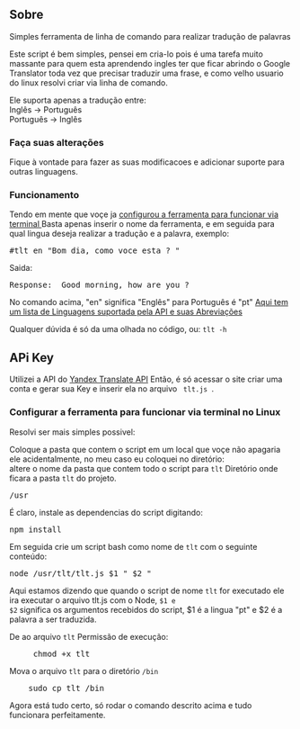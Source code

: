 ## Sobre

Simples ferramenta de linha de comando para realizar tradução de palavras

Este script é bem simples, pensei em cria-lo pois é uma tarefa muito massante para quem esta aprendendo ingles ter que ficar abrindo o Google Translator toda vez que precisar traduzir uma frase, e como velho usuario do linux resolvi criar via linha de comando.

Ele suporta apenas a tradução entre:<br>
Inglês -> Português<br>
Português -> Inglês

### Faça suas alterações

Fique à vontade para fazer as suas modificacoes e adicionar suporte para outras linguagens.

### Funcionamento

Tendo em mente que voçe ja <a href="#setting-variable"> configurou a ferramenta para funcionar via terminal </a>
Basta apenas inserir o nome da ferramenta, e em seguida para qual lingua deseja realizar a tradução e a palavra, exemplo:

<pre>#tlt en "Bom dia, como voce esta ? " </pre>

Saida:

<pre>
Response:  Good morning, how are you ? 
</pre>

No comando acima, "en" significa "Englês" para Português é "pt"
<a href="https://tech.yandex.com/translate/doc/dg/concepts/api-overview-docpage/" target="_blank">Aqui tem um lista de Linguagens suportada pela API e suas Abreviações</a>

Qualquer dúvida é só da uma olhada no código, ou:
<code>tlt -h </code>

## APi Key

Utilizei a API do <a href="https://tech.yandex.com/translate/doc/dg/concepts/about-docpage/" target="_blank">Yandex Translate API</a>
Então, é só acessar o site criar uma conta e gerar sua Key e inserir ela no arquivo <code> tlt.js </code>.

### Configurar a ferramenta para funcionar via terminal no Linux

<i id="setting-variable"></i>
Resolvi ser mais simples possivel:<br>

Coloque a pasta que contem o script em um local que voçe não apagaria ele acidentalmente, no meu caso eu coloquei no diretório:<br>
altere o nome da pasta que contem todo o script para <code>tlt</code>
Diretório onde ficara a pasta <code>tlt</code> do projeto.
<pre>/usr</pre>

É claro, instale as dependencias do script digitando:

<pre>npm install</pre>

Em seguida crie um script bash como nome de <code>tlt</code> com o seguinte conteúdo:

<pre>
node /usr/tlt/tlt.js $1 " $2 "
</pre>

Aqui estamos dizendo que quando o script de nome <code>tlt</code> for executado ele ira executar o arquivo tlt.js com o Node, <code>$1 e $2</code> significa os argumentos recebidos do script, $1 é a lingua "pt" e $2 é a palavra a ser traduzida.

De ao arquivo <code>tlt</code> Permissão de execução:

<pre>
     chmod +x tlt
</pre>

Mova o arquivo <code>tlt</code> para o diretório <code>/bin</code>

<pre>
    sudo cp tlt /bin
</pre>

Agora está tudo certo, só rodar o comando descrito acima e tudo funcionara perfeitamente.
